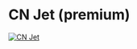 # CN Jet (premium)

[![CN Jet](https://d34ymitoc1pg7m.cloudfront.net/bf4/soldier/large/Premium_CH_Jet_01-c4367b6b.png)](https://d34ymitoc1pg7m.cloudfront.net/bf4/soldier/large/Premium_CH_Jet_01-c4367b6b.png)
